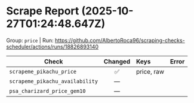 # Scrape Report (2025-10-27T01:24:48.647Z)

Group: `price`  |  Run: https://github.com/AlbertoRoca96/scraping-checks-scheduler/actions/runs/18826893140

| Check | Changed | Keys | Error |
|---|:---:|:--|:--|
| `scrapeme_pikachu_price` | ✅ | price, raw |  |
| `scrapeme_pikachu_availability` | — |  |  |
| `psa_charizard_price_gem10` | — |  |  |
